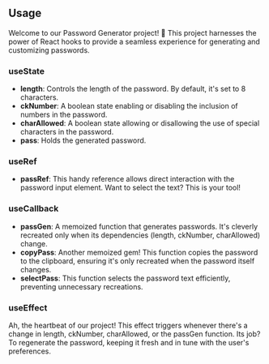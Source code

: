 ## Usage

Welcome to our Password Generator project! 🚀 This project harnesses the power of React hooks to provide a seamless experience for generating and customizing passwords.

### useState

- **length**: Controls the length of the password. By default, it's set to 8 characters.
- **ckNumber**: A boolean state enabling or disabling the inclusion of numbers in the password.
- **charAllowed**: A boolean state allowing or disallowing the use of special characters in the password.
- **pass**: Holds the generated password.

### useRef

- **passRef**: This handy reference allows direct interaction with the password input element. Want to select the text? This is your tool!

### useCallback

- **passGen**: A memoized function that generates passwords. It's cleverly recreated only when its dependencies (length, ckNumber, charAllowed) change.
- **copyPass**: Another memoized gem! This function copies the password to the clipboard, ensuring it's only recreated when the password itself changes.
- **selectPass**: This function selects the password text efficiently, preventing unnecessary recreations.

### useEffect

Ah, the heartbeat of our project! This effect triggers whenever there's a change in length, ckNumber, charAllowed, or the passGen function. Its job? To regenerate the password, keeping it fresh and in tune with the user's preferences.